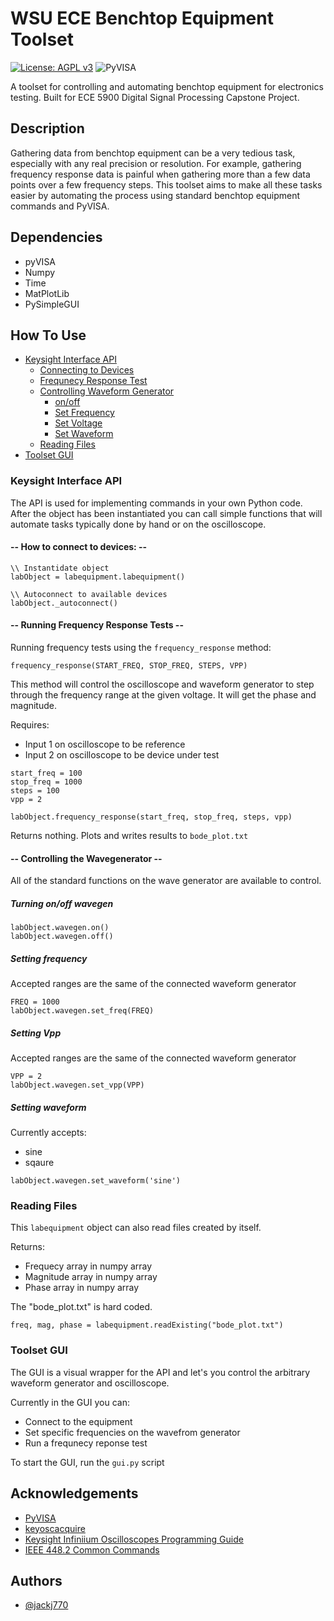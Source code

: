 # WSU ECE Benchtop Equipment Toolset

[![License: AGPL v3](https://img.shields.io/badge/License-AGPL_v3-blue.svg)](https://www.gnu.org/licenses/agpl-3.0) ![PyVISA](https://pyvisa.readthedocs.io/en/latest/?badge=latest)

A toolset for controlling and automating benchtop equipment for electronics testing. Built for ECE 5900 Digital Signal Processing Capstone Project. 


## Description 

Gathering data from benchtop equipment can be a very tedious task, especially with any real precision or resolution. For example, gathering frequency response data is painful when gathering more than a few data points over a few frequency steps. This toolset aims to make all these tasks easier by automating the process using standard benchtop equipment commands and PyVISA.

## Dependencies
 - pyVISA
 - Numpy
 - Time
 - MatPlotLib
 - PySimpleGUI

## How To Use

 - [Keysight Interface API](#keysight-interface-api) 
   - [Connecting to Devices](#how-to-connect-to-devices)
   - [Frequnecy Response Test](#running-frequency-response-tests)
   - [Controlling Waveform Generator](#controlling-the-wavegenerator)
     - [on/off](#turning-onoff-wavegen)
     - [Set Frequency](#setting-frequency)
     - [Set Voltage](#setting-vpp)
     - [Set Waveform](#setting-waveform)
    - [Reading Files](#reading-files)
 - [Toolset GUI](#toolset-gui)

### **Keysight Interface API**

The API is used for implementing commands in your own Python code. After the object has been instantiated you can call simple functions that will automate tasks typically done by hand or on the oscilloscope.

#### -- **How to connect to devices:** --

```
\\ Instantidate object 
labObject = labequipment.labequipment()

\\ Autoconnect to available devices
labObject._autoconnect()
```

#### -- **Running Frequency Response Tests** --

Running frequency tests using the  `frequency_response` method:

`frequency_response(START_FREQ, STOP_FREQ, STEPS, VPP)`

This method will control the oscilloscope and waveform generator to step through the frequency range at the given voltage. It will get the phase and magnitude. 

Requires:
 - Input 1 on oscilloscope to be reference
 - Input 2 on oscilloscope to be device under test 

```
start_freq = 100
stop_freq = 1000
steps = 100
vpp = 2

labObject.frequency_response(start_freq, stop_freq, steps, vpp)
```
Returns nothing. Plots and writes results to `bode_plot.txt`

#### -- **Controlling the Wavegenerator** --
All of the standard functions on the wave generator are available to control.

##### *Turning on/off wavegen*

```
labObject.wavegen.on()
labObject.wavegen.off()
```

##### *Setting frequency*

Accepted ranges are the same of the connected waveform generator
```
FREQ = 1000
labObject.wavegen.set_freq(FREQ)
```

##### *Setting Vpp*

Accepted ranges are the same of the connected waveform generator
```
VPP = 2
labObject.wavegen.set_vpp(VPP)
```

##### *Setting waveform*

Currently accepts:
 - sine
 - sqaure
```
labObject.wavegen.set_waveform('sine')
```

### **Reading Files**

This `labequipment` object can also read files created by itself.

Returns:
 - Frequecy array in numpy array
 - Magnitude array in numpy array
 - Phase array in numpy array
 
The "bode_plot.txt" is hard coded. 

```
freq, mag, phase = labequipment.readExisting("bode_plot.txt")
```


### **Toolset GUI**

The GUI is a visual wrapper for the API and let's you control the arbitrary waveform generator and oscilloscope.

Currently in the GUI you can:
 - Connect to the equipment
 - Set specific frequencies on the wavefrom generator
 - Run a frequnecy reponse test

To start the GUI, run the `gui.py` script


## Acknowledgements

 - [PyVISA](https://github.com/pyvisa/pyvisa)
 - [keyoscacquire](https://github.com/asvela/keyoscacquire)
 - [Keysight Infiniium Oscilloscopes Programming Guide](https://keysight-docs.s3-us-west-2.amazonaws.com/keysight-pdfs/DSOV084A/Programmer_s+Guide+for+Infiniium+Oscilloscop.pdf)
 - [IEEE 448.2 Common Commands](https://rfmw.em.keysight.com/spdhelpfiles/truevolt/webhelp/US/Content/__I_SCPI/IEEE-488_Common_Commands.htm)

## Authors

- [@jackj770](https://github.com/jackj770)
